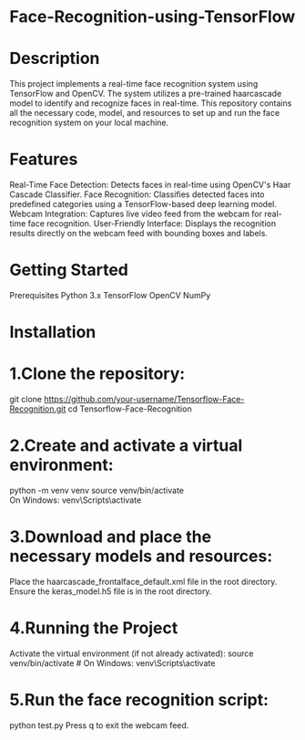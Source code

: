# Face-Recognition-using-TensorFlow
# Description
This project implements a real-time face recognition system using TensorFlow and OpenCV. The system utilizes a pre-trained haarcascade model to identify and recognize faces in real-time. This repository contains all the necessary code, model, and resources to set up and run the face recognition system on your local machine.

# Features
Real-Time Face Detection: Detects faces in real-time using OpenCV's Haar Cascade Classifier.
Face Recognition: Classifies detected faces into predefined categories using a TensorFlow-based deep learning model.
Webcam Integration: Captures live video feed from the webcam for real-time face recognition.
User-Friendly Interface: Displays the recognition results directly on the webcam feed with bounding boxes and labels.

# Getting Started
 Prerequisites
 Python 3.x
 TensorFlow
 OpenCV
 NumPy

# Installation
# 1.Clone the repository:
git clone https://github.com/your-username/Tensorflow-Face-Recognition.git
cd Tensorflow-Face-Recognition

# 2.Create and activate a virtual environment:
python -m venv venv
source venv/bin/activate  
On Windows: venv\Scripts\activate

# 3.Download and place the necessary models and resources:
Place the haarcascade_frontalface_default.xml file in the root directory.
Ensure the keras_model.h5 file is in the root directory.

# 4.Running the Project
Activate the virtual environment (if not already activated):
source venv/bin/activate  # On Windows: venv\Scripts\activate

# 5.Run the face recognition script:
python test.py
Press q to exit the webcam feed.

